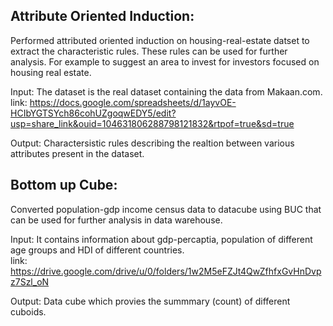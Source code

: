 ## Attribute Oriented Induction: 
Performed attributed oriented induction on housing-real-estate datset to extract the characteristic rules.
These rules can be used for further analysis. For example to suggest an area to invest for investors focused on housing real estate.

Input: The dataset is the real dataset containing the data from Makaan.com. <br/>
link: https://docs.google.com/spreadsheets/d/1ayvOE-HCIbYGTSYch86cohUZgoqwEDY5/edit?usp=share_link&ouid=104631806288798121832&rtpof=true&sd=true

Output: Charactersistic rules describing the realtion between various attributes present in the dataset.

## Bottom up Cube: 
Converted population-gdp income census data to datacube using BUC that can be used for further analysis in data warehouse. 


Input: It contains information about gdp-percaptia, population of different age groups and HDI of different countries.<br/>
link: https://drive.google.com/drive/u/0/folders/1w2M5eFZJt4QwZfhfxGvHnDvpz7Szl_oN

Output: Data cube which provies the summmary (count) of different cuboids.
